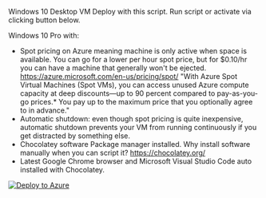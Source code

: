 Windows 10 Desktop VM Deploy with this script. Run script or activate via clicking button below.

Windows 10 Pro with:
- Spot pricing on Azure meaning machine is only active when space is available. You can go for a lower per hour spot price, but for $0.10/hr you can have a machine that generally won't be ejected. 
https://azure.microsoft.com/en-us/pricing/spot/
"With Azure Spot Virtual Machines (Spot VMs), you can access unused Azure compute capacity at deep discounts—up to 90 percent compared to pay-as-you-go prices.* You pay up to the maximum price that you optionally agree to in advance."
- Automatic shutdown: even though spot pricing is quite inexpensive, automatic shutdown prevents your VM from running continuously if you get distracted by something else.
- Chocolatey software Package manager installed. Why install software manually when you can script it? https://chocolatey.org/
- Latest Google Chrome browser and Microsoft Visual Studio Code auto installed with Chocolatey.

[![Deploy to Azure](https://aka.ms/deploytoazurebutton)](https://portal.azure.com/#create/Microsoft.Template/uri/https%3A%2F%2Fraw.githubusercontent.com%2FJohnCarmichael3000%2FarmTemplates%2Fmain%2Fwindows10_development_vm.json)
